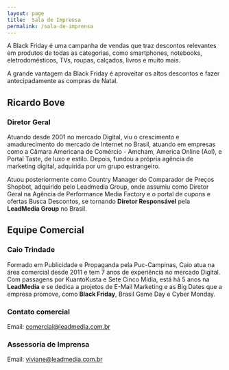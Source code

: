 ```yaml
---
layout: page
title:  Sala de Imprensa
permalink: /sala-de-imprensa
---
```


A Black Friday é uma campanha de vendas que traz descontos relevantes em produtos de todas as categorias, como smartphones, notebooks, eletrodomésticos, TVs, roupas, calçados, livros e muito mais.

A grande vantagem da Black Friday é aproveitar os altos descontos e fazer antecipadamente as compras de Natal.

## Ricardo Bove

### Diretor Geral

Atuando desde 2001 no mercado Digital, viu o crescimento e amadurecimento do mercado de Internet no Brasil, atuando em empresas como a Câmara Americana de Comércio - Amcham, America Online (Aol), e Portal Taste, de luxo e estilo. Depois, fundou a própria agência de marketing digital, adquirida por um grupo estrangeiro.

Atuou posteriormente como Country Manager do Comparador de Preços Shopbot, adquirido pelo Leadmedia Group, onde assumiu como Diretor Geral na Agência de Performance Media Factory e o portal de cupons e ofertas Busca Descontos, se tornando **Diretor Responsável** pela **LeadMedia Group** no Brasil.  

## Equipe Comercial

### Caio Trindade

Formado em Publicidade e Propaganda pela Puc-Campinas, Caio atua na área comercial desde 2011 e tem 7 anos de experiência no mercado Digital.
Com passagens por KuantoKusta e Sete Cinco Mídia, está há 5 anos na **LeadMedia** e se dedica a projetos de E-Mail Marketing e as Big Dates que a empresa promove, como **Black Friday**, Brasil Game Day e Cyber Monday.

### Contato comercial

Email: comercial@leadmedia.com.br

### Assessoria de Imprensa

Email: viviane@leadmedia.com.br
